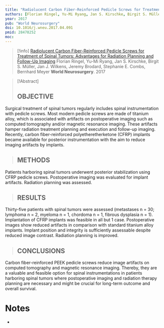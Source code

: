 ```yaml
---
title: "Radiolucent Carbon Fiber-Reinforced Pedicle Screws for Treatment of Spinal Tumors: Advantages for Radiation Planning and Follow-Up Imaging"
authors: [Florian Ringel, Yu-Mi Ryang, Jan S. Kirschke, Birgit S. Müller, Jan J. Wilkens, Jeremy Brodard, Stephanie E. Combs, Bernhard Meyer]
year: 2017
pub: "World Neurosurgery"
doi: 10.1016/j.wneu.2017.04.091
pmid: 28478252
moc: 
---
```

>[!info]
[Radiolucent Carbon Fiber-Reinforced Pedicle Screws for Treatment of Spinal Tumors: Advantages for Radiation Planning and Follow-Up Imaging](https://pubmed.ncbi.nlm.nih.gov/28478252/)
Florian Ringel, Yu-Mi Ryang, Jan S. Kirschke, Birgit S. Müller, Jan J. Wilkens, Jeremy Brodard, Stephanie E. Combs, Bernhard Meyer
**World Neurosurgery**. 2017

>[!Abstract]
> ## OBJECTIVE
Surgical treatment of spinal tumors regularly includes spinal instrumentation with pedicle screws. Most modern pedicle screws are made of titanium alloy, which is associated with artifacts on postoperative imaging such as computed tomography and/or magnetic resonance imaging. These artifacts hamper radiation treatment planning and execution and follow-up imaging. Recently, carbon fiber-reinforced polyetheretherketone (CFRP) implants became available for posterior instrumentation with the aim to reduce imaging artifacts by implants. 
> ## METHODS
Patients harboring spinal tumors underwent posterior stabilization using CFRP pedicle screws. Postoperative imaging was evaluated for implant artifacts. Radiation planning was assessed. 
> ## RESULTS
Thirty-five patients with spinal tumors were assessed (metastases n = 30; lymphoma n = 2, myeloma n = 1, chordoma n = 1, fibrous dysplasia n = 1). Implantation of CFRP implants was feasible in all but 1 case. Postoperative images show reduced artifacts in comparison with standard titanium alloy implants. Implant position and integrity is sufficiently assessable despite reduced image contrast. Radiation planning is improved. 
> ## CONCLUSIONS
Carbon fiber-reinforced PEEK pedicle screws reduce image artifacts on computed tomography and magnetic resonance imaging. Thereby, they are a valuable and feasible option for spinal instrumentations in patients harboring spinal tumors where postoperative imaging and radiation therapy planning are necessary and might be crucial for long-term outcome and overall survival.

# Notes
- 